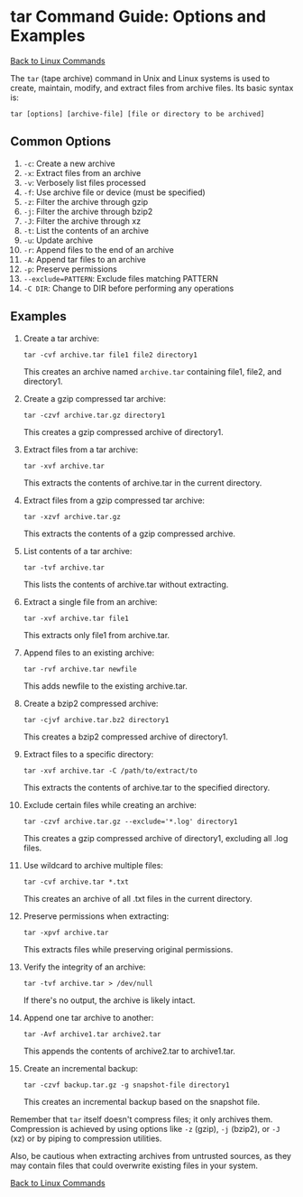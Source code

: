 # tar Command Guide: Options and Examples

[Back to Linux Commands](../readme.md)

The `tar` (tape archive) command in Unix and Linux systems is used to create, maintain, modify, and extract files from archive files. Its basic syntax is:

```
tar [options] [archive-file] [file or directory to be archived]
```

## Common Options

1. `-c`: Create a new archive
2. `-x`: Extract files from an archive
3. `-v`: Verbosely list files processed
4. `-f`: Use archive file or device (must be specified)
5. `-z`: Filter the archive through gzip
6. `-j`: Filter the archive through bzip2
7. `-J`: Filter the archive through xz
8. `-t`: List the contents of an archive
9. `-u`: Update archive
10. `-r`: Append files to the end of an archive
11. `-A`: Append tar files to an archive
12. `-p`: Preserve permissions
13. `--exclude=PATTERN`: Exclude files matching PATTERN
14. `-C DIR`: Change to DIR before performing any operations

## Examples

1. Create a tar archive:
   ```
   tar -cvf archive.tar file1 file2 directory1
   ```
   This creates an archive named `archive.tar` containing file1, file2, and directory1.

2. Create a gzip compressed tar archive:
   ```
   tar -czvf archive.tar.gz directory1
   ```
   This creates a gzip compressed archive of directory1.

3. Extract files from a tar archive:
   ```
   tar -xvf archive.tar
   ```
   This extracts the contents of archive.tar in the current directory.

4. Extract files from a gzip compressed tar archive:
   ```
   tar -xzvf archive.tar.gz
   ```
   This extracts the contents of a gzip compressed archive.

5. List contents of a tar archive:
   ```
   tar -tvf archive.tar
   ```
   This lists the contents of archive.tar without extracting.

6. Extract a single file from an archive:
   ```
   tar -xvf archive.tar file1
   ```
   This extracts only file1 from archive.tar.

7. Append files to an existing archive:
   ```
   tar -rvf archive.tar newfile
   ```
   This adds newfile to the existing archive.tar.

8. Create a bzip2 compressed archive:
   ```
   tar -cjvf archive.tar.bz2 directory1
   ```
   This creates a bzip2 compressed archive of directory1.

9. Extract files to a specific directory:
   ```
   tar -xvf archive.tar -C /path/to/extract/to
   ```
   This extracts the contents of archive.tar to the specified directory.

10. Exclude certain files while creating an archive:
    ```
    tar -czvf archive.tar.gz --exclude='*.log' directory1
    ```
    This creates a gzip compressed archive of directory1, excluding all .log files.

11. Use wildcard to archive multiple files:
    ```
    tar -cvf archive.tar *.txt
    ```
    This creates an archive of all .txt files in the current directory.

12. Preserve permissions when extracting:
    ```
    tar -xpvf archive.tar
    ```
    This extracts files while preserving original permissions.

13. Verify the integrity of an archive:
    ```
    tar -tvf archive.tar > /dev/null
    ```
    If there's no output, the archive is likely intact.

14. Append one tar archive to another:
    ```
    tar -Avf archive1.tar archive2.tar
    ```
    This appends the contents of archive2.tar to archive1.tar.

15. Create an incremental backup:
    ```
    tar -czvf backup.tar.gz -g snapshot-file directory1
    ```
    This creates an incremental backup based on the snapshot file.

Remember that `tar` itself doesn't compress files; it only archives them. Compression is achieved by using options like `-z` (gzip), `-j` (bzip2), or `-J` (xz) or by piping to compression utilities.

Also, be cautious when extracting archives from untrusted sources, as they may contain files that could overwrite existing files in your system.

[Back to Linux Commands](../readme.md)
